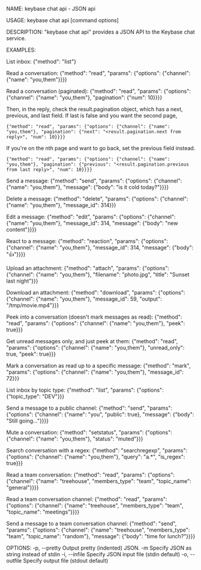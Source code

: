 NAME:
   keybase chat api - JSON api

USAGE:
   keybase chat api [command options] 

DESCRIPTION:
   "keybase chat api" provides a JSON API to the Keybase chat service.

EXAMPLES:

List inbox:
    {"method": "list"}

Read a conversation:
    {"method": "read", "params": {"options": {"channel": {"name": "you,them"}}}}

Read a conversation (paginated):
    {"method": "read", "params": {"options": {"channel": {"name": "you,them"}, "pagination": {"num": 10}}}}

Then, in the reply, check the result.pagination object, which has a next,
previous, and last field. If last is false and you want the second page,

    {"method": "read", "params": {"options": {"channel": {"name": "you,them"}, "pagination": {"next": "<result.pagination.next from reply>", "num": 10}}}}

If you're on the nth page and want to go back, set the previous field instead.

    {"method": "read", "params": {"options": {"channel": {"name": "you,them"}, "pagination": {"previous": "<result.pagination.previous from last reply>", "num": 10}}}}

Send a message:
    {"method": "send", "params": {"options": {"channel": {"name": "you,them"}, "message": {"body": "is it cold today?"}}}}

Delete a message:
    {"method": "delete", "params": {"options": {"channel": {"name": "you,them"}, "message_id": 314}}}

Edit a message:
    {"method": "edit", "params": {"options": {"channel": {"name": "you,them"}, "message_id": 314, "message": {"body": "new content"}}}}

React to a message:
        {"method": "reaction", "params": {"options": {"channel": {"name": "you,them"}, "message_id": 314, "message": {"body": ":+1:"}}}}

Upload an attachment:
    {"method": "attach", "params": {"options": {"channel": {"name": "you,them"}, "filename": "photo.jpg", "title": "Sunset last night"}}}

Download an attachment:
    {"method": "download", "params": {"options": {"channel": {"name": "you,them"}, "message_id": 59, "output": "/tmp/movie.mp4"}}}

Peek into a conversation (doesn't mark messages as read):
    {"method": "read", "params": {"options": {"channel": {"name": "you,them"}, "peek": true}}}

Get unread messages only, and just peek at them:
    {"method": "read", "params": {"options": {"channel": {"name": "you,them"}, "unread_only": true, "peek": true}}}

Mark a conversation as read up to a specific message:
    {"method": "mark", "params": {"options": {"channel": {"name": "you,them"}, "message_id": 72}}}

List inbox by topic type:
    {"method": "list", "params": {"options": {"topic_type": "DEV"}}}

Send a message to a public channel:
    {"method": "send", "params": {"options": {"channel": {"name": "you", "public": true}, "message": {"body": "Still going..."}}}}

Mute a conversation:
    {"method": "setstatus", "params": {"options": {"channel": {"name": "you,them"}, "status": "muted"}}}

Search conversation with a regex:
    {"method": "searchregexp", "params": {"options": {"channel": {"name": "you,them"}, "query": "a.*", "is_regex": true}}}

Read a team conversation:
    {"method": "read", "params": {"options": {"channel": {"name": "treehouse", "members_type": "team", "topic_name": "general"}}}}

Read a team conversation channel:
    {"method": "read", "params": {"options": {"channel": {"name": "treehouse", "members_type": "team", "topic_name": "meetings"}}}}

Send a message to a team conversation channel:
    {"method": "send", "params": {"options": {"channel": {"name": "treehouse", "members_type": "team", "topic_name": "random"}, "message": {"body": "time for lunch?"}}}}


OPTIONS:
   -p, --pretty         Output pretty (indented) JSON.
   -m                   Specify JSON as string instead of stdin
   -i, --infile         Specify JSON input file (stdin default)
   -o, --outfile        Specify output file (stdout default)
   
